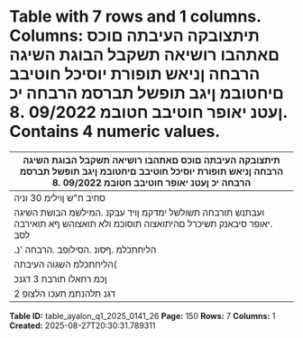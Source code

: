 # Table with 7 rows and 1 columns. Columns: תיתצובקה העיבתה םוכס םאתהבו רושיאה תשקבל הבוגת השיגה הרבחה ןניאש תופורת יוסיכל חוטיבב םיחטובמ ןיגב תופשל תברסמ הרבחה יכ ןעטנ יאופר חוטיבב חטובמ 09/2022 .8. Contains 4 numeric values.

| תיתצובקה העיבתה םוכס םאתהבו רושיאה תשקבל הבוגת השיגה הרבחה ןניאש תופורת יוסיכל חוטיבב םיחטובמ ןיגב תופשל תברסמ הרבחה יכ ןעטנ יאופר חוטיבב חטובמ 09/2022 .8 |
|---|
| סחיב ח"ש ןוילימ 30 וניה | םייקתהש ימדקמ ןוידב טפשמה תיב תטלחהל תבשהל וכז אל רשא תואירבה לסב תולולכ לע יאופר סיבאנק תשיכר תואצוה ןניאש תופורתל יוסיכ ללוכה א"ת יזוחמ |
| ועבתנש תורבחה תשולשל ימדקמ ןויד עבקנ .המילשמ הבושת השיגה .יאופר סיבאנק תשיכרל םהיתואצוה תוסוכמ ולא תואצוהש ףא תואירבה לסב |
| .הליחתכלמ .ףסונ .הסילופב .הרבחה 'נ |
| הליחתכלמ השגוה העיבתה( |
| ןכמ רחאלו תורבח 3 דגנכ |
| 2 דגנ תלהנתמ תעכו הלצופ |

**Table ID:** table_ayalon_q1_2025_0141_26
**Page:** 150
**Rows:** 7
**Columns:** 1
**Created:** 2025-08-27T20:30:31.789311
